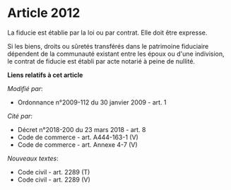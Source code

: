 # Article 2012

La fiducie est établie par la loi ou par contrat. Elle doit être expresse.

Si les biens, droits ou sûretés transférés dans le patrimoine fiduciaire dépendent de la communauté existant entre les époux
ou d'une indivision, le contrat de fiducie est établi par acte notarié à peine de nullité.

**Liens relatifs à cet article**

_Modifié par_:

  - Ordonnance n°2009-112 du 30 janvier 2009 - art. 1

_Cité par_:

  - Décret n°2018-200 du 23 mars 2018 - art. 8
  - Code de commerce - art. A444-163-1 (V)
  - Code de commerce - art. Annexe 4-7 (V)

_Nouveaux textes_:

  - Code civil - art. 2289 (T)
  - Code civil - art. 2289 (V)
